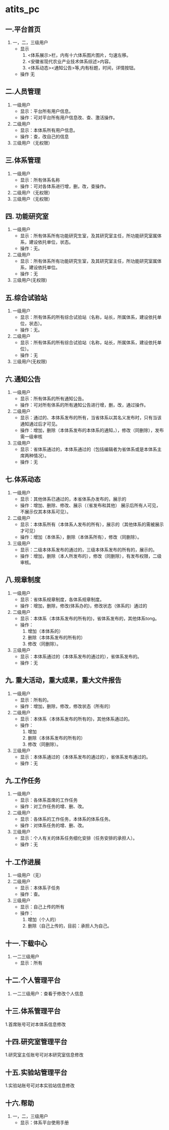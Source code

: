 # atits_pc

## 一.平台首页
1. 一，二，三级用户
    * 显示
        1. <体系展示>栏，内有十六体系图片图片，匀速左移。
        2. <安徽省现代农业产业技术体系综述>内容。
        3. <体系动态><通知公告>等,内有标题，时间，详情按钮。
    * 操作 无

## 二.人员管理
1. 一级用户
    * 显示：平台所有用户信息。
    * 操作：可对平台所有用户信息改、查、激活操作。
2. 二级用户
    * 显示：本体系所有用户信息。
    * 操作：查，改自己的信息
3. 三级用户（无权限）

## 三.体系管理
1. 一级用户
    * 显示：所有体系名称
    * 操作：可对各体系进行增，删，改，查操作。
2. 二级用户（无权限）
3. 三级用户（无权限）
    
## 四. 功能研究室
1. 一级用户
    * 显示：所有体系所有功能研究生室，及其研究室主任，所功能研究室属体系，建设依托单位，状态。
    * 操作：无。
2. 二级用户
    * 显示：所有体系所有功能研究生室，及其研究室主任，所功能研究室属体系，建设依托单位。
    * 操作：无
3. 三级用户(无权限)

## 五.综合试验站
1.  一级用户
    * 显示：所有体系的所有综合试验站（名称，站长，所属体系，建设依托单位，状态）。
    * 操作：无。
2.  二级用户
    * 显示：所有体系的所有综合试验站（名称，站长，所属体系，建设依托单位）。
    * 操作：无
3.  三级用户(无权限)

## 六.通知公告
1. 一级用户 
    * 显示：所有体系的所有通知公告。
    * 操作：可对所有体系的所有通知公告进行增，删，改，通过操作。
2. 二级用户
    * 显示：通过的、本体系发布的所有，当省体系以其名义发布时，只有当该通知通过后才可见。
    * 操作：增加，删除（本体系发布的本体系的通知，），修改（同删除），发布需一级审核
3. 三级用户
    * 显示：省体系通过的，本体系通过的（包括编辑者为省体系或是本体系主席两种情况）。
    * 操作：无

## 七.体系动态
1. 一级用户
    * 显示：其他体系已通过的，本省体系办发布的，展示的
    * 操作：增加、删除、修改、展示（（省发布和其他） 展示后所有人可见，不展示仅其本体系可见）。
2. 二级用户
    * 显示：本体系所有（本体系人发布的所有），展示的（其他体系的需被展示才可见）
    * 操作：增加（本体系），删除（本体系所有），修改（同删除）。
3. 三级用户
    * 显示：二级本体系发布的通过的，三级本体系发布的所有的，展示的。
    * 操作：增加，删除（本人所发布的），修改（同删除），有发布权限，二级审核。
    
## 八.规章制度
1. 一级用户
    * 显示：省体系规章制度，各体系规章制度。
    * 操作：增加，删除，修改(体系办的)，修改状态（体系的）通过的
2. 二级用户
    * 显示：本体系（本体系发布的所有的)，省体系发布的，其他体系tong。
    * 操作：
        1. 增加（本体系的）
        2. 删除（本体系发布的所有的）
        3. 修改（同删除）。
3. 三级用户
    * 显示：本体系通过的（本体系发布的通过的），省体系发布的。
    * 操作：无
    
## 九. 重大活动，重大成果，重大文件报告
1. 一级用户
    * 显示：所有的。
    * 操作：增加，删除，修改，修改状态（所有的）
2. 二级用户
    * 显示：本体系（本体系发布的所有的)，其他体系通过的。
    * 操作：
        1. 增加
        2. 删除（本体系发布的所有的）
        3. 修改（同删除）。
3. 三级用户
    * 显示：本体系通过的（本体系发布的通过的），省体系发布通过的。
    * 操作：无 




## 九.工作任务
1. 一级用户
    * 显示：各体系首席的工作任务
    * 操作：对工作任务的增、删、改。
2. 二级用户
    * 显示：各体系的工作任务，本体系的体系任务。
    * 操作：对体系任务的增、删、改。
3. 三级用户
    * 显示：个人有关的体系任务细化安排（任务安排的承担人）。
    * 操作：无

## 十.工作进展
1. 一级用户（无）
2. 二级用户
    * 显示：本体系子任务
    * 操作：查。
3. 三级用户
    * 显示：自己上传的所有
    * 操作：
        1. 增加（个人的）
        2. 删除（自己上传的，目前：承担人为自己。

## 十一.下载中心
1. 一二三级用户
    * 显示：所有
    
## 十二.个人管理平台
1. 一二三级用户：查看于修改个人信息

## 十三.体系管理平台
1.首席账号可对本体系信息修改
    
## 十四.研究室管理平台
1.研究室主任账号可对本研究室信息修改
 
## 十五.实验站管理平台
1.实验站账号可对本实验站信息修改
    
## 十六.帮助
1. 一，二，三级用户
    * 显示：体系平台使用手册
